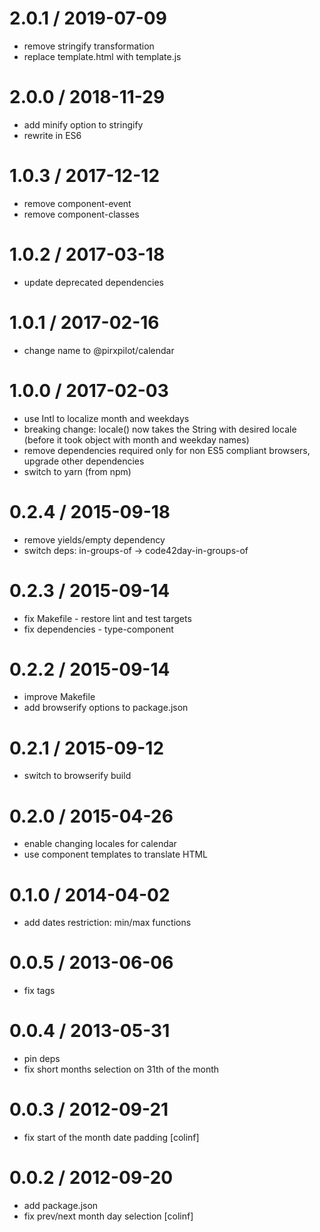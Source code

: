 
2.0.1 / 2019-07-09
==================

 * remove stringify transformation
 * replace template.html with template.js

2.0.0 / 2018-11-29
==================

 * add minify option to stringify
 * rewrite in ES6

1.0.3 / 2017-12-12
==================

 * remove component-event
 * remove component-classes

1.0.2 / 2017-03-18
==================

 * update deprecated dependencies

1.0.1 / 2017-02-16
==================

 * change name to @pirxpilot/calendar

1.0.0 / 2017-02-03
==================

 * use Intl to localize month and weekdays
 * breaking change: locale() now takes the String with desired locale (before it took object with month and weekday names)
 * remove dependencies required only for non ES5 compliant browsers, upgrade other dependencies
 * switch to yarn (from npm)

0.2.4 / 2015-09-18
==================

 * remove yields/empty dependency
 * switch deps: in-groups-of -> code42day-in-groups-of

0.2.3 / 2015-09-14
==================

 * fix Makefile - restore lint and test targets
 * fix dependencies - type-component

0.2.2 / 2015-09-14
==================

 * improve Makefile
 * add browserify options to package.json

0.2.1 / 2015-09-12
==================

 * switch to browserify build

0.2.0 / 2015-04-26
==================

 * enable changing locales for calendar
 * use component templates to translate HTML

0.1.0 / 2014-04-02
==================

 * add dates restriction: min/max functions

0.0.5 / 2013-06-06 
==================

 * fix tags

0.0.4 / 2013-05-31
==================

 * pin deps
 * fix short months selection on 31th of the month

0.0.3 / 2012-09-21
==================

  * fix start of the month date padding [colinf]

0.0.2 / 2012-09-20
==================

  * add package.json
  * fix prev/next month day selection [colinf]
